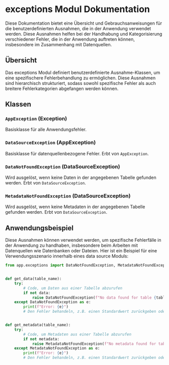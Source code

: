 # exceptions Modul Dokumentation

Diese Dokumentation bietet eine Übersicht und Gebrauchsanweisungen für die benutzerdefinierten Ausnahmen, die in der
Anwendung verwendet werden. Diese Ausnahmen helfen bei der Handhabung und Kategorisierung verschiedener Fehler, die in
der Anwendung auftreten können, insbesondere im Zusammenhang mit Datenquellen.

## Übersicht

Das exceptions Modul definiert benutzerdefinierte Ausnahme-Klassen, um eine spezifischere Fehlerbehandlung zu
ermöglichen. Diese Ausnahmen sind hierarchisch strukturiert, sodass sowohl spezifische Fehler als auch breitere
Fehlerkategorien abgefangen werden können.

## Klassen

### `AppException` (Exception)

Basisklasse für alle Anwendungsfehler.

### `DataSourceException` (AppException)

Basisklasse für datenquellenbezogene Fehler. Erbt von `AppException`.

### `DataNotFoundException` (DataSourceException)

Wird ausgelöst, wenn keine Daten in der angegebenen Tabelle gefunden werden. Erbt von `DataSourceException`.

### `MetadataNotFoundException` (DataSourceException)

Wird ausgelöst, wenn keine Metadaten in der angegebenen Tabelle gefunden werden. Erbt von `DataSourceException`.

## Anwendungsbeispiel

Diese Ausnahmen können verwendet werden, um spezifische Fehlerfälle in der Anwendung zu handhaben, insbesondere beim
Arbeiten mit Datenquellen wie Datenbanken oder Dateien. Hier ist ein Beispiel für eine Verwendungsszenario innerhalb
eines data source Moduls:

```python
from app.exceptions import DataNotFoundException, MetadataNotFoundException


def get_data(table_name):
    try:
        # Code, um Daten aus einer Tabelle abzurufen
        if not data:
            raise DataNotFoundException(f"No data found for table {table_name}")
    except DataNotFoundException as e:
        print(f"Error: {e}")
        # Den Fehler behandeln, z.B. einen Standardwert zurückgeben oder die Ausnahme erneut auslösen


def get_metadata(table_name):
    try:
        # Code, um Metadaten aus einer Tabelle abzurufen
        if not metadata:
            raise MetadataNotFoundException(f"No metadata found for table {table_name}")
    except MetadataNotFoundException as e:
        print(f"Error: {e}")
        # Den Fehler behandeln, z.B. einen Standardwert zurückgeben oder die Ausnahme erneut auslösen
```
